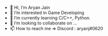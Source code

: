- 👋 Hi, I’m Aryan Jain
- 👀 I’m interested in Game Developing 
- 🌱 I’m currently learning C/C++, Python.
- 💞️ I’m looking to collaborate on ...
- 📫 How to reach me => Discord : aryanj#0620

<!---
aryanj1105/aryanj1105 is a ✨ special ✨ repository because its `README.md` (this file) appears on your GitHub profile.
You can click the Preview link to take a look at your changes.
--->
